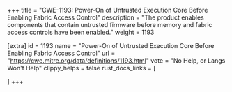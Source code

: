 +++
title = "CWE-1193: Power-On of Untrusted Execution Core Before Enabling Fabric Access Control"
description	= "The product enables components that contain untrusted firmware before memory and fabric access controls have been enabled."
weight = 1193

[extra]
id = 1193
name = "Power-On of Untrusted Execution Core Before Enabling Fabric Access Control"
url = "https://cwe.mitre.org/data/definitions/1193.html"
vote = "No Help, or Langs Won't Help"
clippy_helps = false
rust_docs_links = [
	
]
+++

